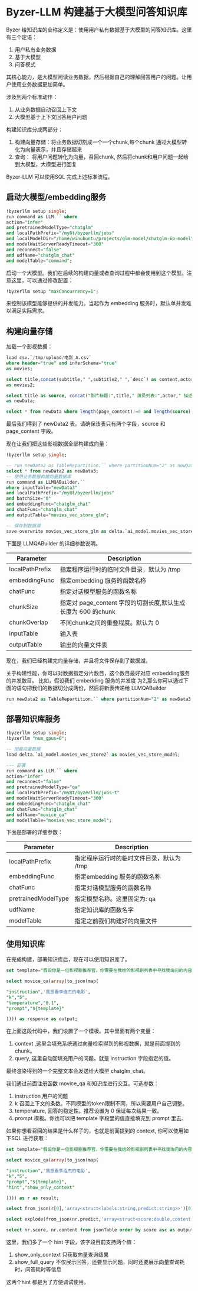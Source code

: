# Byzer-LLM 构建基于大模型问答知识库

Byzer 给知识库的全称定义是：使用用户私有数据基于大模型的问答知识库。这里有三个定语：

1. 用户私有业务数据
2. 基于大模型
3. 问答模式

其核心能力，是大模型阅读业务数据，然后根据自己的理解回答用户的问题。让用户使用业务数据更加简单。

涉及到两个标准动作：

1. 从业务数据自动召回上下文
2. 大模型基于上下文回答用户问题

构建知识库分成两部分：

1. 构建向量存储：将业务数据切割成一个一个chunk,每个chunk 通过大模型转化为向量表示，并且存储起来
2. 查询： 将用户问题转化为向量，召回chunk, 然后将chunk和用户问题一起给到大模型，大模型进行回复


Byzer-LLM 可以使用SQL 完成上述标准流程。

## 启动大模型/embedding服务

```sql
!byzerllm setup single;
run command as LLM.`` where 
action="infer"
and pretrainedModelType="chatglm"
and localPathPrefix="/my8t/byzerllm/jobs"
and localModelDir="/home/winubuntu/projects/glm-model/chatglm-6b-model"
and modelWaitServerReadyTimeout="300"
and reconnect="false"
and udfName="chatglm_chat"
and modelTable="command";
```

启动一个大模型。我们在后续的构建向量或者查询过程中都会使用到这个模型。注意这里，可以通过修改配置：

```sql
!byzerllm setup "maxConcurrency=1";
```

来控制该模型能够提供的并发能力。当起作为 embedding 服务时，默认单并发难以满足实际需求。

## 构建向量存储

加载一个影视数据：

```sql
load csv.`/tmp/upload/电影_A.csv` 
where header="true" and inferSchema="true"
as movies;

select title,concat(subtitle," ",subtitle2," ",`desc`) as content,actor, style,`地区` from movies 
as movies2;

select title as source, concat("影片标题:",title," 演员列表:",actor," 描述:",content,"类型:", style) as page_content from movies2 
as newData;

select * from newData where length(page_content)!=0 and length(source) != 0 as newData2;

```

最后我们得到了 newData2 表。请确保该表只有两个字段，source 和  page_content 字段。

现在让我们把这些影视数据全部构建成向量：

```sql
!byzerllm setup single;

-- run newData2 as TableRepartition.`` where partitionNum="2" as newData3;
select * from newData2 as newData3;
-- 使用业务数据构建向量数据库
run command as LLMQABuilder.`` 
where inputTable="newData3" 
and localPathPrefix="/my8t/byzerllm/jobs"
and batchSize="0"
and embeddingFunc="chatglm_chat"
and chatFunc="chatglm_chat"
and outputTable="movies_vec_store_glm";

-- 保存到数据湖
save overwrite movies_vec_store_glm as delta.`ai_model.movies_vec_store_glm`;
```

下面是 LLMQABuilder 的详细参数说明。

| Parameter | Description |
|--|--|
|localPathPrefix| 指定程序运行时的临时文件目录，默认为 /tmp |
|embeddingFunc| 指定embedding 服务的函数名称 |
|chatFunc| 指定对话模型服务的函数名称 |
|chunkSize| 指定对 page_content 字段的切割长度,默认生成长度为 600 的chunk  |
|chunkOverlap| 不同chunk之间的重叠程度。默认为 0  |
|inputTable| 输入表 |
|outputTable| 输出的向量文件表 |

现在，我们已经构建完向量存储，并且将文件保存到了数据湖。

关于构建性能，你可以对数据指定分片数目，这个数目最好对应 embedding服务的并发数目。 比如，假设我们 embedding 服务的并发度
为2,那么你可以通过下面的语句把我们的数据切分成两份，然后将新表传递给 LLMQABuilder

```sql
run newData2 as TableRepartition.`` where partitionNum="2" as newData3;
```


## 部署知识库服务

```sql
!byzerllm setup single;
!byzerllm "num_gpus=0";

-- 加载向量数据
load delta.`ai_model.movies_vec_store2` as movies_vec_store_model;

--- 部署
run command as LLM.`` where 
action="infer"
and reconnect="false"
and pretrainedModelType="qa"
and localPathPrefix="/my8t/byzerllm/jobs-t"
and modelWaitServerReadyTimeout="300"
and embeddingFunc="chatglm_chat"
and chatFunc="chatglm_chat"
and udfName="movice_qa"
and modelTable="movies_vec_store_model";
```

下面是部署的详细参数：

| Parameter | Description |
|--|--|
|localPathPrefix| 指定程序运行时的临时文件目录，默认为 /tmp |
|embeddingFunc| 指定embedding 服务的函数名称 |
|chatFunc| 指定对话模型服务的函数名称 |
|pretrainedModelType| 指定模型名称。这里固定为: qa |
|udfName| 指定知识库的函数名字 |
|modelTable| 指定之前我们构建好的向量文件 |

## 使用知识库

在完成构建，部署知识库后，现在可以使用知识库了。


```sql
set template="假设你是一位影视剧推荐官，你需要在我给的影视剧列表中寻找我询问的内容。下面是我给出的影视剧列表：\n {context} \n 请根据我的描述查找合适的影片。我的描述是：{query}。请只输出影片标题。" where scope="session";

select movice_qa(array(to_json(map(

"instruction",'我想看李连杰的电影',
"k","5",
"temperature","0.1",
"prompt","${template}"

)))) as response as output;
```

在上面这段代码中，我们设置了一个模板。其中里面有两个变量：

1. context ,这里会填充系统通过向量检索得到的影视数据，就是前面提到的chunk。
2. query, 这里自动回填充用户的问题，就是 instruction 字段指定的值。

最终渲染得到的一个完整文本会发送给大模型 chatglm_chat。

我们通过前面注册函数 movice_qa 和知识库进行交互。可选参数：

1. instruction 用户的问题
2. k 召回上下文的条数。不同模型的token限制不同，所以需要用户自己调整。
3. temperature, 回答的稳定性。推荐设置为 0 保证每次结果一致。
4. prompt 模板。你也可以把 template 字段里的值直接填充到 prompt 里去。


如果你想看召回的结果是什么样子的，也就是前面提到的 context, 你可以使用如下SQL 进行获取：


```sql
set template="假设你是一位影视剧推荐官，你需要在我给的影视剧列表中寻找我询问的内容。下面是我给出的影视剧列表：\n {context} \n 请根据我的描述查找合适的影片。我的描述是：{query}。请只输出影片标题。" where scope="session";

select movice_qa(array(to_json(map(

"instruction",'我想看李连杰的电影',   
"k","5",
"prompt","${template}",
"hint","show_only_context"

)))) as r as result;

select from_json(r[0],'array<struct<labels:string,predict:string>>')[0] as nr  from result as finalResult;

select explode(from_json(nr.predict,'array<struct<score:double,content:string>>')) as nr from finalResult as jsonTable;

select nr.score, nr.content from jsonTable order by score asc as output;

```

这里，我们多了一个 hint 字段，该字段目前支持两个值：

1. show_only_context  只获取向量查询结果
2. show_full_query 不仅展示回答，还要显示问题，同时还要展示向量查询耗时，问答耗时等信息

这两个hint 都是为了方便调试使用。